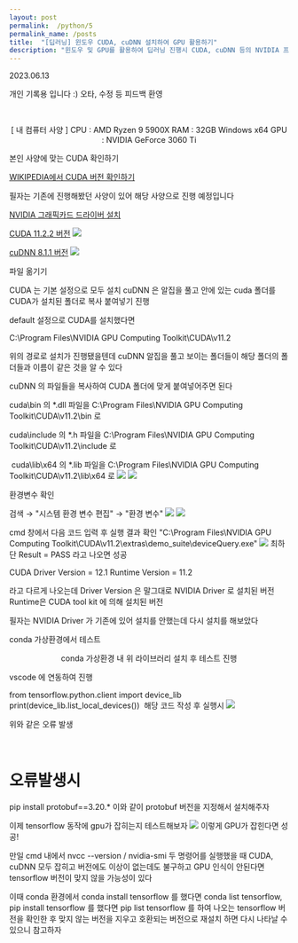 ```yaml
---
layout: post
permalink:  /python/5
permalink_name: /posts
title:  "[딥러닝] 윈도우 CUDA, cuDNN 설치하여 GPU 활용하기"
description: "윈도우 및 GPU를 활용하여 딥러닝 진행시 CUDA, cuDNN 등의 NVIDIA 프로그램이 필요하다. 이에 안정적인 버전 및 개인적으로 진행했던 세팅에 대해 기록을 남긴다."
---
```


<p class="date">2023.06.13</p>

<p class="caution">개인 기록용 입니다 :)
오타, 수정 등 피드백 환영</p>
<br>
<p style="text-align:center">
[ 내 컴퓨터 사양 ]
CPU : AMD Ryzen 9 5900X
RAM : 32GB
Windows x64
GPU : NVIDIA GeForce 3060 Ti


<span class="mini-title">본인 사양에 맞는 CUDA 확인하기</span>

<a href="https://en.wikipedia.org/wiki/CUDA#Version_features_and_specifications" target="_blank">WIKIPEDIA에서 CUDA 버전 확인하기</a>

필자는 기존에 진행해봤던 사양이 있어
해당 사양으로 진행 예정입니다

<a href="https://www.nvidia.co.kr/Download/Find.aspx?lang=kr" target="_blank">NVIDIA 그래픽카드 드라이버 설치</a>

<a href="https://developer.nvidia.com/cuda-toolkit-archive" target="_blank">CUDA 11.2.2 버전</a>
<img class="image" src="/contents/imgs/python_5/1.png">

<a href="https://developer.nvidia.com/rdp/cudnn-archive" target="_blank">cuDNN 8.1.1 버전</a>
<img class="image" src="/contents/imgs/python_5/2.png">

파일 옮기기

CUDA 는 기본 설정으로 모두 설치
cuDNN 은 알집을 풀고
안에 있는 cuda 폴더를
CUDA가 설치된 폴더로 복사 붙여넣기 진행

default 설정으로 CUDA를 설치했다면

C:\Program Files\NVIDIA GPU Computing Toolkit\CUDA\v11.2​

위의 경로로 설치가 진행됐을텐데
cuDNN 알집을 풀고 보이는 폴더들이
해당 폴더의 폴더들과 이름이 같은 것을 알 수 있다

cuDNN 의 파일들을 복사하여
CUDA 폴더에 맞게 붙여넣어주면 된다

cuda\bin 의 *.dll 파일을
C:\Program Files\NVIDIA GPU Computing Toolkit\CUDA\v11.2\bin 로


cuda\include 의 *.h 파일을
C:\Program Files\NVIDIA GPU Computing Toolkit\CUDA\v11.2\include 로

​
cuda\lib\x64 의 *.lib 파일을
C:\Program Files\NVIDIA GPU Computing Toolkit\CUDA\v11.2\lib\x64 로
<img class="image" src="/contents/imgs/python_5/3.png">
<img class="image" src="/contents/imgs/python_5/4.png">
​

<span class="mini-title">환경변수 확인</span>

검색 → "시스템 환경 변수 편집" → "환경 변수"
<img class="image" src="/contents/imgs/python_5/5.png">
<img class="image" src="/contents/imgs/python_5/6.png">

cmd 창에서 다음 코드 입력 후 실행 결과 확인
"C:\Program Files\NVIDIA GPU Computing Toolkit\CUDA\v11.2\extras\demo_suite\deviceQuery.exe"
<img class="image" src="/contents/imgs/python_5/7.png">
최하단 Result = PASS 라고 나오면 성공

CUDA Driver Version = 12.1
Runtime Version = 11.2

라고 다르게 나오는데
Driver Version 은 말그대로 NVIDIA Driver 로 설치된 버전
Runtime은 CUDA tool kit 에 의해 설치된 버전

필자는 NVIDIA Driver 가 기존에 있어 설치를 안했는데
다시 설치를 해보았다


<span class="mini-title">conda 가상환경에서 테스트</span>
</p>
<script src="https://gist.github.com/dasfef/08adae511e6a1aa2596adc225194e62d.js"></script>
<p style="text-align:center">
conda 가상환경 내
위 라이브러리 설치 후 테스트 진행

vscode 에 연동하여 진행

from tensorflow.python.client import device_lib 
print(device_lib.list_local_devices())
​
해당 코드 작성 후 실행시
<img class="image" src="/contents/imgs/python_5/8.png">

위와 같은 오류 발생

​
# 오류발생시
pip install protobuf==3.20.*
이와 같이 protobuf 버전을 지정해서 설치해주자

이제 tensorflow 동작에 gpu가 잡히는지 테스트해보자
<img class="image" src="/contents/imgs/python_5/9.png">
이렇게 GPU가 잡힌다면 성공!
</p>

만일 cmd 내에서
nvcc --version / nvidia-smi
두 명령어를 실행했을 때
CUDA, cuDNN 모두 잡히고
버전에도 이상이 없는데도 불구하고
GPU 인식이 안된다면
tensorflow 버전이 맞지 않을 가능성이 있다

이때 conda 환경에서 conda install tensorflow 를 했다면
conda list tensorflow,
pip install tensorflow 를 했다면
pip list tensorflow 를 하여
나오는 tensorflow 버전을 확인한 후
맞지 않는 버전을 지우고 호환되는 버전으로 재설치 하면
다시 나타날 수 있으니 참고하자